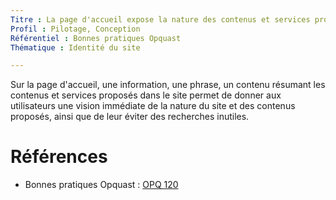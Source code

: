 ```yaml
---
Titre : La page d'accueil expose la nature des contenus et services proposés.
Profil : Pilotage, Conception
Référentiel : Bonnes pratiques Opquast
Thématique : Identité du site

---
```


Sur la page d'accueil, une information, une phrase, un contenu résumant les contenus et services proposés dans le site permet de donner aux utilisateurs une vision immédiate de la nature du site et des contenus proposés, ainsi que de leur éviter des recherches inutiles.

# Références

* Bonnes pratiques Opquast : [OPQ 120](https://checklists.opquast.com/fr/qualiteweb/la-page-daccueil-expose-la-nature-des-contenus-et-services-proposes)
